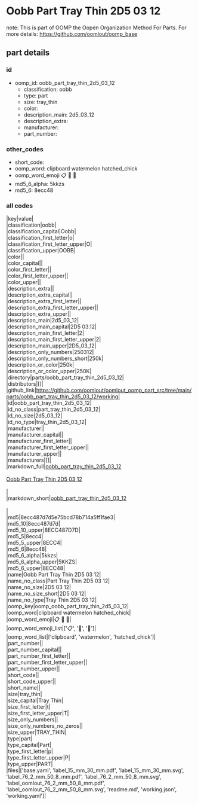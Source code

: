# Oobb Part Tray Thin 2D5 03 12  

note: This is part of OOMP the Oopen Organization Method For Parts. For more details: https://github.com/oomlout/oomp_base

##  part details





### id
* oomp_id: oobb_part_tray_thin_2d5_03_12
  * classification: oobb
  * type: part
  * size: tray_thin
  * color: 
  * description_main: 2d5_03_12
  * description_extra: 
  * manufacturer: 
  * part_number: 

### other_codes
* short_code: 
* oomp_word: clipboard watermelon hatched_chick
* oomp_word_emoji :clipboard: :watermelon: :hatched_chick:
* md5_6_alpha: 5kkzs
* md5_6: 8ecc48

### all codes 
|key|value|  
|classification|oobb|  
|classification_capital|Oobb|  
|classification_first_letter|o|  
|classification_first_letter_upper|O|  
|classification_upper|OOBB|  
|color||  
|color_capital||  
|color_first_letter||  
|color_first_letter_upper||  
|color_upper||  
|description_extra||  
|description_extra_capital||  
|description_extra_first_letter||  
|description_extra_first_letter_upper||  
|description_extra_upper||  
|description_main|2d5_03_12|  
|description_main_capital|2D5 03.12|  
|description_main_first_letter|2|  
|description_main_first_letter_upper|2|  
|description_main_upper|2D5_03_12|  
|description_only_numbers|250312|  
|description_only_numbers_short|250k|  
|description_or_color|250k|  
|description_or_color_upper|250K|  
|directory|parts/oobb_part_tray_thin_2d5_03_12|  
|distributors|[]|  
|github_link|https://github.com/oomlout/oomlout_oomp_part_src/tree/main/parts/oobb_part_tray_thin_2d5_03_12/working|  
|id|oobb_part_tray_thin_2d5_03_12|  
|id_no_class|part_tray_thin_2d5_03_12|  
|id_no_size|2d5_03_12|  
|id_no_type|tray_thin_2d5_03_12|  
|manufacturer||  
|manufacturer_capital||  
|manufacturer_first_letter||  
|manufacturer_first_letter_upper||  
|manufacturer_upper||  
|manufacturers|[]|  
|markdown_full|[oobb_part_tray_thin_2d5_03_12](https://github.com/oomlout/oomlout_oomp_part_src/tree/main/parts/oobb_part_tray_thin_2d5_03_12/working)<br>[](https://github.com/oomlout/oomlout_oomp_part_src/tree/main/parts/oobb_part_tray_thin_2d5_03_12/working)<br>[Oobb Part Tray Thin 2D5 03 12](https://github.com/oomlout/oomlout_oomp_part_src/tree/main/parts/oobb_part_tray_thin_2d5_03_12/working)<br><br>|  
|markdown_short|[oobb_part_tray_thin_2d5_03_12](https://github.com/oomlout/oomlout_oomp_part_src/tree/main/parts/oobb_part_tray_thin_2d5_03_12/working)<br><br>|  
|md5|8ecc487d7d5e75bcd78b714a5ff1fae3|  
|md5_10|8ecc487d7d|  
|md5_10_upper|8ECC487D7D|  
|md5_5|8ecc4|  
|md5_5_upper|8ECC4|  
|md5_6|8ecc48|  
|md5_6_alpha|5kkzs|  
|md5_6_alpha_upper|5KKZS|  
|md5_6_upper|8ECC48|  
|name|Oobb Part Tray Thin 2D5 03 12|  
|name_no_class|Part Tray Thin 2D5 03 12|  
|name_no_size|2D5 03 12|  
|name_no_size_short|2D5 03 12|  
|name_no_type|Tray Thin 2D5 03 12|  
|oomp_key|oomp_oobb_part_tray_thin_2d5_03_12|  
|oomp_word|clipboard watermelon hatched_chick|  
|oomp_word_emoji|:clipboard: :watermelon: :hatched_chick:|  
|oomp_word_emoji_list|[':clipboard:', ':watermelon:', ':hatched_chick:']|  
|oomp_word_list|['clipboard', 'watermelon', 'hatched_chick']|  
|part_number||  
|part_number_capital||  
|part_number_first_letter||  
|part_number_first_letter_upper||  
|part_number_upper||  
|short_code||  
|short_code_upper||  
|short_name||  
|size|tray_thin|  
|size_capital|Tray Thin|  
|size_first_letter|t|  
|size_first_letter_upper|T|  
|size_only_numbers||  
|size_only_numbers_no_zeros||  
|size_upper|TRAY_THIN|  
|type|part|  
|type_capital|Part|  
|type_first_letter|p|  
|type_first_letter_upper|P|  
|type_upper|PART|  
|files|['base.yaml', 'label_15_mm_30_mm.pdf', 'label_15_mm_30_mm.svg', 'label_76_2_mm_50_8_mm.pdf', 'label_76_2_mm_50_8_mm.svg', 'label_oomlout_76_2_mm_50_8_mm.pdf', 'label_oomlout_76_2_mm_50_8_mm.svg', 'readme.md', 'working.json', 'working.yaml']|  
